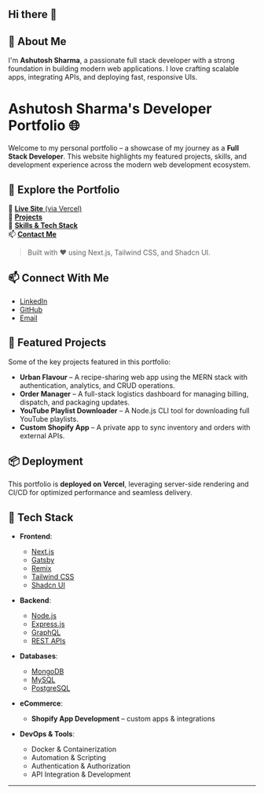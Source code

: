 ## Hi there 👋

## 🧠 About Me

I'm **Ashutosh Sharma**, a passionate full stack developer with a strong foundation in building modern web applications. I love crafting scalable apps, integrating APIs, and deploying fast, responsive UIs.

# Ashutosh Sharma's Developer Portfolio 🌐

Welcome to my personal portfolio – a showcase of my journey as a **Full Stack Developer**. This website highlights my featured projects, skills, and development experience across the modern web development ecosystem.

## 📁 Explore the Portfolio

🔗 [**Live Site** (via Vercel)](https://ashutoshsharma.vercel.app)  
📁 [**Projects**](https://ashutoshsharma.vercel.app/projects)  
🧠 [**Skills & Tech Stack**](https://ashutoshsharma.vercel.app/skills)  
📫 [**Contact Me**](https://ashutoshsharma.vercel.app/contact)

> Built with ❤️ using Next.js, Tailwind CSS, and Shadcn UI.

## 📫 Connect With Me

- [LinkedIn](https://www.linkedin.com/in/asharma73)
- [GitHub](https://github.com/dev-ashutoshsharma)
- [Email](mailto:asharma89505@gmail.com)

## 🧩 Featured Projects

Some of the key projects featured in this portfolio:

- **Urban Flavour** – A recipe-sharing web app using the MERN stack with authentication, analytics, and CRUD operations.
- **Order Manager** – A full-stack logistics dashboard for managing billing, dispatch, and packaging updates.
- **YouTube Playlist Downloader** – A Node.js CLI tool for downloading full YouTube playlists.
- **Custom Shopify App** – A private app to sync inventory and orders with external APIs.


## 📦 Deployment

This portfolio is **deployed on Vercel**, leveraging server-side rendering and CI/CD for optimized performance and seamless delivery.
## 🚀 Tech Stack

- **Frontend**:  
  - [Next.js](https://nextjs.org/)  
  - [Gatsby](https://www.gatsbyjs.com/)  
  - [Remix](https://remix.run/)  
  - [Tailwind CSS](https://tailwindcss.com/)  
  - [Shadcn UI](https://ui.shadcn.com)

- **Backend**:  
  - [Node.js](https://nodejs.org/)  
  - [Express.js](https://expressjs.com/)  
  - [GraphQL](https://graphql.org/)  
  - [REST APIs](https://restfulapi.net/)

- **Databases**:  
  - [MongoDB](https://www.mongodb.com/)  
  - [MySQL](https://www.mysql.com/)  
  - [PostgreSQL](https://www.postgresql.org/)

- **eCommerce**:  
  - **Shopify App Development** – custom apps & integrations

- **DevOps & Tools**:  
  - Docker & Containerization  
  - Automation & Scripting  
  - Authentication & Authorization  
  - API Integration & Development  




---



<!--
**dev-ashutoshsharma/dev-ashutoshsharma** is a ✨ _special_ ✨ repository because its `README.md` (this file) appears on your GitHub profile.

Here are some ideas to get you started:

- 🔭 I’m currently working on ...
- 🌱 I’m currently learning ...
- 👯 I’m looking to collaborate on ...
- 🤔 I’m looking for help with ...
- 💬 Ask me about ...
- 📫 How to reach me: ...
- 😄 Pronouns: ...
- ⚡ Fun fact: ...
-->
